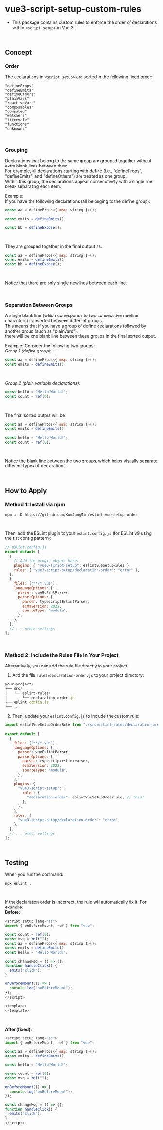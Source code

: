 
# vue3-script-setup-custom-rules
- This package contains custom rules to enforce the order of declarations within `<script setup>` in Vue 3.

<br/>

## Concept

### Order
The declarations in `<script setup>` are sorted in the following fixed order:
```
"defineProps"
"defineEmits"
"defineOthers"
"plainVars"
"reactiveVars"
"composables"
"computed"
"watchers"
"lifecycle"
"functions"
"unknowns"
```

<br/>

### Grouping
Declarations that belong to the same group are grouped together without extra blank lines between them.<br/>
For example, all declarations starting with define (i.e., "defineProps", "defineEmits", and "defineOthers") are treated as one group.<br/>
Within this group, the declarations appear consecutively with a single line break separating each item.<br/>

Example:<br/>
If you have the following declarations (all belonging to the define group):

```js
const aa = defineProps<{ msg: string }>();

const emits = defineEmits();

const bb = defineExpose();
```

<br/>

They are grouped together in the final output as:
```js
const aa = defineProps<{ msg: string }>();
const emits = defineEmits();
const bb = defineExpose();
```
<br/>

Notice that there are only single newlines between each line.

<br/>

### Separation Between Groups
A single blank line (which corresponds to two consecutive newline characters) is inserted between different groups.<br/> 
This means that if you have a group of define declarations followed by another group (such as "plainVars"),<br/> 
there will be one blank line between these groups in the final sorted output.<br/> 

Example: Consider the following two groups:<br/> 
_Group 1 (define group):_
```js
const aa = defineProps<{ msg: string }>();
const emits = defineEmits();
```

<br/>

_Group 2 (plain variable declarations):_
```js
const hello = "Hello World!";
const count = ref(0);
```

<br/>

The final sorted output will be:
```js
const aa = defineProps<{ msg: string }>();
const emits = defineEmits();

const hello = "Hello World!";
const count = ref(0);
```
<br/>

Notice the blank line between the two groups, which helps visually separate different types of declarations.

<br/>

## How to Apply
### Method 1: Install via npm
```
npm i -D https://github.com/KumJungMin/eslint-vue-setup-order
```

<br/>

Then, add the ESLint plugin to your `eslint.config.js` (for ESLint v9 using the flat config pattern):
```js
// eslint.config.js
export default [
  {
    // Add the plugin object here:
    plugins: { "vue3-script-setup": eslintVueSetupRules },
    rules: { "vue3-script-setup/declaration-order": "error" },
  },
  {
    files: ["**/*.vue"],
    languageOptions: {
      parser: vueEslintParser,
      parserOptions: {
        parser: typescriptEslintParser,
        ecmaVersion: 2022,
        sourceType: "module",
      },
    },
  },
  // ... other settings
];
```

<br/>

### Method 2: Include the Rules File in Your Project
Alternatively, you can add the rule file directly to your project:

1. Add the file `rules/declaration-order.js` to your project directory:
```js
your-project/
├── src/
│   └── eslint-rules/
│       └── declaration-order.js
├── eslint.config.js
└── ...
```

2. Then, update your `eslint.config.js` to include the custom rule:
```js
import eslintVueSetupOrderRule from "./src/eslint-rules/declaration-order.js";
 
export default [
  {
    files: ["**/*.vue"],
    languageOptions: {
      parser: vueEslintParser,
      parserOptions: {
        parser: typescriptEslintParser,
        ecmaVersion: 2022,
        sourceType: "module",
      },
    },
    plugins: {
      "vue3-script-setup": {
        rules: {
          "declaration-order": eslintVueSetupOrderRule, // this!
        },
      },
    },
    rules: {
      "vue3-script-setup/declaration-order": "error",
    },
  },
  // ... other settings
];
```

<br/>

## Testing
When you run the command:
```
npx eslint .
```

<br/>

If the declaration order is incorrect, the rule will automatically fix it. For example:<br/>
**Before:**
```js
<script setup lang="ts">
import { onBeforeMount, ref } from "vue";

const count = ref(0);
const msg = ref("");
const aa = defineProps<{ msg: string }>();
const emits = defineEmits();
const hello = "Hello World!";

const changeMsg = () => {};
function handleClick() {
  emits("click");
}

onBeforeMount(() => {
  console.log("onBeforeMount");
});
</script>

<template>
</template>
```

<br/>

**After (fixed):**
```js
<script setup lang="ts">
import { onBeforeMount, ref } from "vue";

const aa = defineProps<{ msg: string }>();
const emits = defineEmits();

const hello = "Hello World!";

const count = ref(0);
const msg = ref("");

onBeforeMount(() => {
  console.log("onBeforeMount");
});

const changeMsg = () => {};
function handleClick() {
  emits("click");
}
</script>
```
